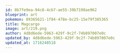 ```yaml
---
id: 8b7fe9ea-94c8-4cb7-ae55-39b7198ae962
blueprint: art
pokemon: 89365621-1f84-478e-bc25-15e79f385365
title: Magcargo
image: art/219.png
author: 4d8d6ede-5963-429f-9c2f-74b897007e0c
updated_by: 4d8d6ede-5963-429f-9c2f-74b897007e0c
updated_at: 1716248518
---
```

